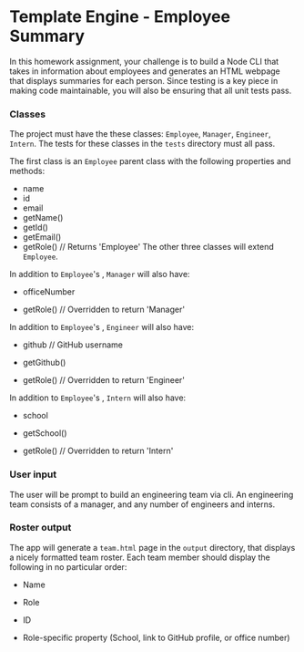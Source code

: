 # Template Engine - Employee Summary

 In this homework assignment, your challenge is to build a Node CLI that takes in information about employees and generates an HTML webpage that displays summaries for each person. Since testing is a key piece in making code maintainable, you will also be ensuring that all unit tests pass.

### Classes
The project must have the these classes: `Employee`, `Manager`, `Engineer`,
`Intern`. The tests for these classes in the `tests` directory must all pass.

The first class is an `Employee` parent class with the following properties and
methods:

  * name
  * id
  * email
  * getName()
  * getId()
  * getEmail()
  * getRole() // Returns 'Employee'
  The other three classes will extend `Employee`. 

In addition to `Employee`'s , `Manager` will also have:

  * officeNumber

  * getRole() // Overridden to return 'Manager'

In addition to `Employee`'s , `Engineer` will also have:

  * github  // GitHub username

  * getGithub()

  * getRole() // Overridden to return 'Engineer'

In addition to `Employee`'s , `Intern` will also have:

  * school 

  * getSchool()

  * getRole() // Overridden to return 'Intern'

  ### User input

The user will be prompt to build an engineering team via cli. An engineering team consists of a manager, and any number of engineers and interns.

### Roster output

The app will generate a `team.html` page in the `output` directory, that displays a nicely formatted team roster. Each team member should display the following in no particular order:

  * Name

  * Role

  * ID

  * Role-specific property (School, link to GitHub profile, or office number)